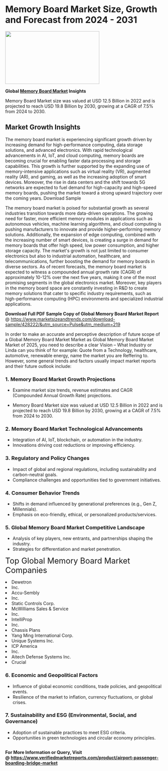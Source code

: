 <H1>Memory Board Market Size, Growth and Forecast from 2024 - 2031</H1><img class="aligncenter size-medium wp-image-584254" src="https://thirdeyenews.in/wp-content/uploads/2024/09/Global-Market-Research-300x168.jpeg" alt="" width="300" height="168" /><p><strong>Global&nbsp;<a href="https://www.marketsizeandtrends.com/download-sample/428222/&amp;utm_source=Pulse&amp;utm_medium=219">Memory Board Market</a> Insights</strong></p><p>Memory Board Market size was valued at USD 12.5 Billion in 2022 and is projected to reach USD 19.8 Billion by 2030, growing at a CAGR of 7.5% from 2024 to 2030.</p><p><h2>Market Growth Insights</h2> <p>The memory board market is experiencing significant growth driven by increasing demand for high-performance computing, data storage solutions, and advanced electronics. With rapid technological advancements in AI, IoT, and cloud computing, memory boards are becoming crucial for enabling faster data processing and storage capabilities. This growth is further supported by the expanding use of memory-intensive applications such as virtual reality (VR), augmented reality (AR), and gaming, as well as the increasing adoption of smart devices. Moreover, the rise in data centers and the shift towards 5G networks are expected to fuel demand for high-capacity and high-speed memory boards, pushing the market toward a strong upward trajectory over the coming years. Download Sample </p> <p>The memory board market is poised for substantial growth as several industries transition towards more data-driven operations. The growing need for faster, more efficient memory modules in applications such as autonomous vehicles, machine learning algorithms, and cloud computing is pushing manufacturers to innovate and provide higher-performing memory solutions. Additionally, the expansion of edge computing, combined with the increasing number of smart devices, is creating a surge in demand for memory boards that offer high speed, low power consumption, and higher storage capacity. The market's growth is not just limited to consumer electronics but also to industrial automation, healthcare, and telecommunications, further boosting the demand for memory boards in diverse sectors. As of recent forecasts, the memory board market is expected to witness a compounded annual growth rate (CAGR) of approximately 10-12% over the next five years, making it one of the most promising segments in the global electronics market. Moreover, key players in the memory board space are constantly investing in R&D to create memory solutions that cater to specific industry requirements, such as high-performance computing (HPC) environments and specialized industrial applications. </p><p><span class=""><strong>Download Full PDF Sample Copy of Global Memory Board Market Report</strong> @ <a href="https://www.marketsizeandtrends.com/download-sample/428222/&amp;utm_source=Pulse&amp;utm_medium=219" target="_blank">https://www.marketsizeandtrends.com/download-sample/428222/&amp;utm_source=Pulse&amp;utm_medium=219</a></span></p><p>In order to make an accurate and perceptive description of future scope of a Global&nbsp;Memory Board Market Market as Global&nbsp;Memory Board Market Market of 2025, you need to describe a clear Vision &ndash; What Industry or Linda can you think of for example: Quote from a Technology, healthcare, automotive, renewable energy, name the market you are Reffering to. However, some general trends and factors usually impact market reports and their future outlook include:</p><h3>1.&nbsp;<strong>Memory Board Market Growth Projections</strong></h3><ul><li>Examine market size trends, revenue estimates and CAGR (Compounded Annual Growth Rate) projections.</li><li><p>Memory Board Market size was valued at USD 12.5 Billion in 2022 and is projected to reach USD 19.8 Billion by 2030, growing at a CAGR of 7.5% from 2024 to 2030.</p></li></ul><h3>2.&nbsp;<strong>Memory Board Market Technological Advancements</strong></h3><ul><li>Integration of AI, IoT, blockchain, or automation in the industry.</li><li>Innovations driving cost reductions or improving efficiency.</li></ul><h3>3.&nbsp;<strong>Regulatory and Policy Changes</strong></h3><ul><li>Impact of global and regional regulations, including sustainability and carbon-neutral goals.</li><li>Compliance challenges and opportunities tied to government initiatives.</li></ul><h3>4.&nbsp;<strong>Consumer Behavior Trends</strong></h3><ul><li>Shifts in demand influenced by generational preferences (e.g., Gen Z, Millennials).</li><li>Emphasis on eco-friendly, ethical, or personalized products/services.</li></ul><h3>5.&nbsp;<strong>Global Memory Board Market Competitive Landscape</strong></h3><ul><li>Analysis of key players, new entrants, and partnerships shaping the industry.</li><li>Strategies for differentiation and market penetration.</li></ul><p data-pm-slice="1 1 []"><span style="color: inherit; font-family: inherit; font-size: 25px;">Top Global Memory Board Market Companies</span></p><div class="" data-test-id=""><p><li>Dewetron</li><li> Inc.</li><li> Accu-Sembly</li><li> Inc.</li><li> Static Controls Corp.</li><li> McWilliams Sales & Service</li><li> Inc.</li><li> IntelliProp</li><li> Inc.</li><li> Chassis Plans</li><li> Yang Ming International Corp.</li><li> Unique Systems Inc.</li><li> ICP America</li><li> Inc.</li><li> Aitech Defense Systems Inc.</li><li> Crucial</li></p></div><h3>6.&nbsp;<strong>Economic and Geopolitical Factors</strong></h3><ul><li>Influence of global economic conditions, trade policies, and geopolitical events.</li><li>Resilience of the market to inflation, currency fluctuations, or global crises.</li></ul><h3>7.&nbsp;<strong>Sustainability and ESG (Environmental, Social, and Governance)</strong></h3><ul><li>Adoption of sustainable practices to meet ESG criteria.</li><li>Opportunities in green technologies and circular economy principles.</li></ul><h2><strong style="font-size: 14px;">For More Information or Query, Visit @&nbsp;</strong><a style="background-color: #ffffff; font-size: 14px;" href="https://www.marketsizeandtrends.com/report/memory-board-market/" target="_blank">https://www.verifiedmarketreports.com/product/airport-passenger-boarding-bridge-market</a></h2>

